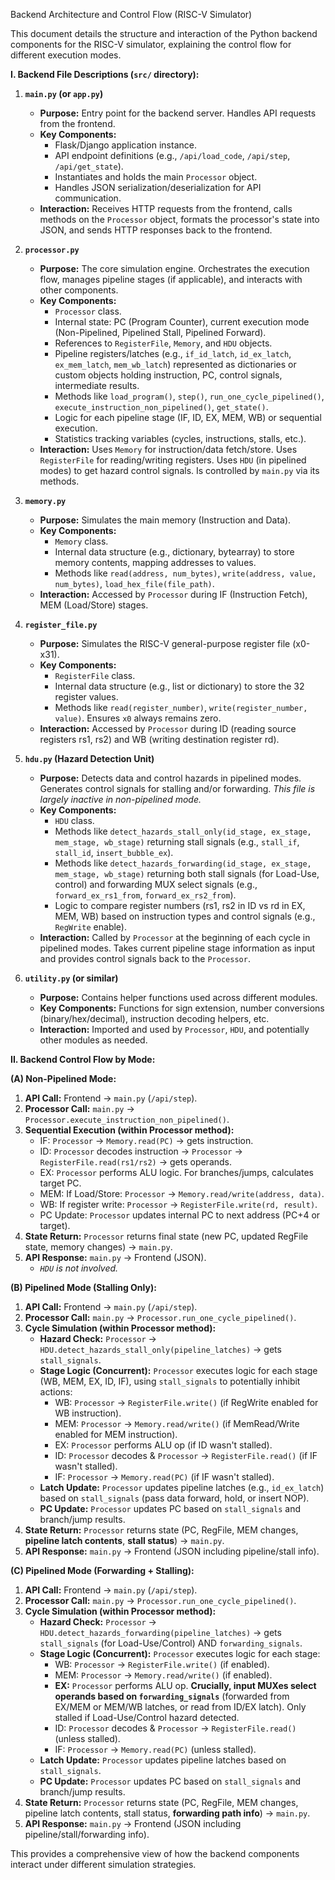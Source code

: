 Backend Architecture and Control Flow (RISC-V Simulator)

This document details the structure and interaction of the Python backend components for the RISC-V simulator, explaining the control flow for different execution modes.

**I. Backend File Descriptions (`src/` directory):**

1.  **`main.py` (or `app.py`)**
    *   **Purpose:** Entry point for the backend server. Handles API requests from the frontend.
    *   **Key Components:**
        *   Flask/Django application instance.
        *   API endpoint definitions (e.g., `/api/load_code`, `/api/step`, `/api/get_state`).
        *   Instantiates and holds the main `Processor` object.
        *   Handles JSON serialization/deserialization for API communication.
    *   **Interaction:** Receives HTTP requests from the frontend, calls methods on the `Processor` object, formats the processor's state into JSON, and sends HTTP responses back to the frontend.

2.  **`processor.py`**
    *   **Purpose:** The core simulation engine. Orchestrates the execution flow, manages pipeline stages (if applicable), and interacts with other components.
    *   **Key Components:**
        *   `Processor` class.
        *   Internal state: PC (Program Counter), current execution mode (Non-Pipelined, Pipelined Stall, Pipelined Forward).
        *   References to `RegisterFile`, `Memory`, and `HDU` objects.
        *   Pipeline registers/latches (e.g., `if_id_latch`, `id_ex_latch`, `ex_mem_latch`, `mem_wb_latch`) represented as dictionaries or custom objects holding instruction, PC, control signals, intermediate results.
        *   Methods like `load_program()`, `step()`, `run_one_cycle_pipelined()`, `execute_instruction_non_pipelined()`, `get_state()`.
        *   Logic for each pipeline stage (IF, ID, EX, MEM, WB) or sequential execution.
        *   Statistics tracking variables (cycles, instructions, stalls, etc.).
    *   **Interaction:** Uses `Memory` for instruction/data fetch/store. Uses `RegisterFile` for reading/writing registers. Uses `HDU` (in pipelined modes) to get hazard control signals. Is controlled by `main.py` via its methods.

3.  **`memory.py`**
    *   **Purpose:** Simulates the main memory (Instruction and Data).
    *   **Key Components:**
        *   `Memory` class.
        *   Internal data structure (e.g., dictionary, bytearray) to store memory contents, mapping addresses to values.
        *   Methods like `read(address, num_bytes)`, `write(address, value, num_bytes)`, `load_hex_file(file_path)`.
    *   **Interaction:** Accessed by `Processor` during IF (Instruction Fetch), MEM (Load/Store) stages.

4.  **`register_file.py`**
    *   **Purpose:** Simulates the RISC-V general-purpose register file (x0-x31).
    *   **Key Components:**
        *   `RegisterFile` class.
        *   Internal data structure (e.g., list or dictionary) to store the 32 register values.
        *   Methods like `read(register_number)`, `write(register_number, value)`. Ensures `x0` always remains zero.
    *   **Interaction:** Accessed by `Processor` during ID (reading source registers rs1, rs2) and WB (writing destination register rd).

5.  **`hdu.py` (Hazard Detection Unit)**
    *   **Purpose:** Detects data and control hazards in pipelined modes. Generates control signals for stalling and/or forwarding. *This file is largely inactive in non-pipelined mode.*
    *   **Key Components:**
        *   `HDU` class.
        *   Methods like `detect_hazards_stall_only(id_stage, ex_stage, mem_stage, wb_stage)` returning stall signals (e.g., `stall_if`, `stall_id`, `insert_bubble_ex`).
        *   Methods like `detect_hazards_forwarding(id_stage, ex_stage, mem_stage, wb_stage)` returning both stall signals (for Load-Use, control) and forwarding MUX select signals (e.g., `forward_ex_rs1_from`, `forward_ex_rs2_from`).
        *   Logic to compare register numbers (rs1, rs2 in ID vs rd in EX, MEM, WB) based on instruction types and control signals (e.g., `RegWrite` enable).
    *   **Interaction:** Called by `Processor` at the beginning of each cycle in pipelined modes. Takes current pipeline stage information as input and provides control signals back to the `Processor`.

6.  **`utility.py` (or similar)**
    *   **Purpose:** Contains helper functions used across different modules.
    *   **Key Components:** Functions for sign extension, number conversions (binary/hex/decimal), instruction decoding helpers, etc.
    *   **Interaction:** Imported and used by `Processor`, `HDU`, and potentially other modules as needed.

**II. Backend Control Flow by Mode:**

**(A) Non-Pipelined Mode:**

1.  **API Call:** Frontend -> `main.py` (`/api/step`).
2.  **Processor Call:** `main.py` -> `Processor.execute_instruction_non_pipelined()`.
3.  **Sequential Execution (within Processor method):**
    *   IF: `Processor` -> `Memory.read(PC)` -> gets instruction.
    *   ID: `Processor` decodes instruction -> `Processor` -> `RegisterFile.read(rs1/rs2)` -> gets operands.
    *   EX: `Processor` performs ALU logic. For branches/jumps, calculates target PC.
    *   MEM: If Load/Store: `Processor` -> `Memory.read/write(address, data)`.
    *   WB: If register write: `Processor` -> `RegisterFile.write(rd, result)`.
    *   PC Update: `Processor` updates internal PC to next address (PC+4 or target).
4.  **State Return:** `Processor` returns final state (new PC, updated RegFile state, memory changes) -> `main.py`.
5.  **API Response:** `main.py` -> Frontend (JSON).
    *   *`HDU` is not involved.*

**(B) Pipelined Mode (Stalling Only):**

1.  **API Call:** Frontend -> `main.py` (`/api/step`).
2.  **Processor Call:** `main.py` -> `Processor.run_one_cycle_pipelined()`.
3.  **Cycle Simulation (within Processor method):**
    *   **Hazard Check:** `Processor` -> `HDU.detect_hazards_stall_only(pipeline_latches)` -> gets `stall_signals`.
    *   **Stage Logic (Concurrent):** `Processor` executes logic for each stage (WB, MEM, EX, ID, IF), using `stall_signals` to potentially inhibit actions:
        *   WB: `Processor` -> `RegisterFile.write()` (if RegWrite enabled for WB instruction).
        *   MEM: `Processor` -> `Memory.read/write()` (if MemRead/Write enabled for MEM instruction).
        *   EX: `Processor` performs ALU op (if ID wasn't stalled).
        *   ID: `Processor` decodes & `Processor` -> `RegisterFile.read()` (if IF wasn't stalled).
        *   IF: `Processor` -> `Memory.read(PC)` (if IF wasn't stalled).
    *   **Latch Update:** `Processor` updates pipeline latches (e.g., `id_ex_latch`) based on `stall_signals` (pass data forward, hold, or insert NOP).
    *   **PC Update:** `Processor` updates PC based on `stall_signals` and branch/jump results.
4.  **State Return:** `Processor` returns state (PC, RegFile, MEM changes, **pipeline latch contents**, **stall status**) -> `main.py`.
5.  **API Response:** `main.py` -> Frontend (JSON including pipeline/stall info).

**(C) Pipelined Mode (Forwarding + Stalling):**

1.  **API Call:** Frontend -> `main.py` (`/api/step`).
2.  **Processor Call:** `main.py` -> `Processor.run_one_cycle_pipelined()`.
3.  **Cycle Simulation (within Processor method):**
    *   **Hazard Check:** `Processor` -> `HDU.detect_hazards_forwarding(pipeline_latches)` -> gets `stall_signals` (for Load-Use/Control) AND `forwarding_signals`.
    *   **Stage Logic (Concurrent):** `Processor` executes logic for each stage:
        *   WB: `Processor` -> `RegisterFile.write()` (if enabled).
        *   MEM: `Processor` -> `Memory.read/write()` (if enabled).
        *   **EX:** `Processor` performs ALU op. **Crucially, input MUXes select operands based on `forwarding_signals`** (forwarded from EX/MEM or MEM/WB latches, or read from ID/EX latch). Only stalled if Load-Use/Control hazard detected.
        *   ID: `Processor` decodes & `Processor` -> `RegisterFile.read()` (unless stalled).
        *   IF: `Processor` -> `Memory.read(PC)` (unless stalled).
    *   **Latch Update:** `Processor` updates pipeline latches based on `stall_signals`.
    *   **PC Update:** `Processor` updates PC based on `stall_signals` and branch/jump results.
4.  **State Return:** `Processor` returns state (PC, RegFile, MEM changes, pipeline latch contents, stall status, **forwarding path info**) -> `main.py`.
5.  **API Response:** `main.py` -> Frontend (JSON including pipeline/stall/forwarding info).

This provides a comprehensive view of how the backend components interact under different simulation strategies. 
